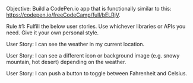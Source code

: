 Objective: Build a CodePen.io app that is functionally similar to this: https://codepen.io/freeCodeCamp/full/bELRjV.

Rule #1: Fulfill the below user stories. Use whichever libraries or APIs you need. Give it your own personal style.

User Story: I can see the weather in my current location.

User Story: I can see a different icon or background image (e.g. snowy mountain, hot desert) depending on the weather.

User Story: I can push a button to toggle between Fahrenheit and Celsius.